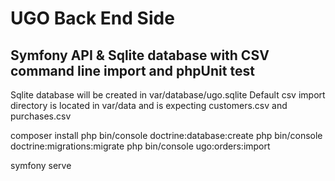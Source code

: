 # UGO Back End Side

## Symfony API & Sqlite database with CSV command line import and phpUnit test


Sqlite database will be created in var/database/ugo.sqlite
Default csv import directory is located in var/data and is expecting customers.csv and purchases.csv


composer install
php bin/console doctrine:database:create
php bin/console doctrine:migrations:migrate
php bin/console ugo:orders:import

symfony serve

